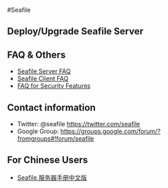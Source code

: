 #Seafile

## Deploy/Upgrade Seafile Server

## FAQ & Others

* [Seafile Server FAQ](faq.md)
* [Seafile Client FAQ](https://seacloud.cc/group/3/wiki/)
* [FAQ for Security Features](https://seacloud.cc/group/3/wiki/faq-for-security-features/)

## Contact information
* Twitter: @seafile https://twitter.com/seafile
* Google Group: https://groups.google.com/forum/?fromgroups#!forum/seafile

## For Chinese Users

* [Seafile 服务器手册中文版](chinese.md)
